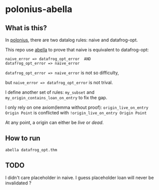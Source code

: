 # polonius-abella

## What is this?
In [polonius](https://github.com/rust-lang/polonius), there are two datalog rules: naive and datafrog-opt.

This repo use [abella](http://abella-prover.org/) to prove that naive is equivalent to datafrog-opt:
```
naive_error => datafrog_opt_error  AND
datafrog_opt_error => naive_error 
```

`datafrog_opt_error => naive_error` is not so difficulty, 

but `naive_error => datafrog_opt_error` is not trival. 

I define another set of rules: `my_subset` and `my_origin_contains_loan_on_entry` to fix the gap.

I only rely on one axiom(lemma without proof): `origin_live_on_entry Origin Point` is conflicted with `!origin_live_on_entry Origin Point`

At any point, a origin can either be *live* or *dead*.

## How to run
```
abella datafrog_opt.thm
```

## TODO
I didn't care placeholder in naive. I guess placeholder loan will never be invalidated ?
